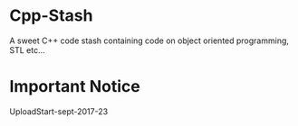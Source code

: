 # Cpp-Stash
A sweet C++ code stash containing code on object oriented programming, STL etc... 

# Important Notice
UploadStart-sept-2017-23
